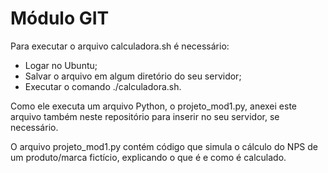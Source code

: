 # Módulo GIT

Para executar o arquivo calculadora.sh é necessário:
* Logar no Ubuntu;
* Salvar o arquivo em algum diretório do seu servidor;
* Executar o comando ./calculadora.sh.

Como ele executa um arquivo Python, o projeto_mod1.py, anexei este arquivo também neste repositório para inserir no seu servidor, se necessário. 

O arquivo projeto_mod1.py contém código que simula o cálculo do NPS de um produto/marca fictício, explicando o que é e como é calculado. 
 
